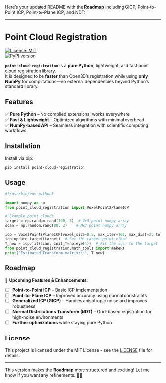 Here’s your updated README with the **Roadmap** including GICP, Point-to-Point ICP, Point-to-Plane ICP, and NDT:  

---

# Point Cloud Registration  

[![License: MIT](https://img.shields.io/badge/License-MIT-yellow.svg)](https://opensource.org/licenses/MIT)  
[![PyPI version](https://badge.fury.io/py/point-cloud-registration.svg)](https://badge.fury.io/py/point-cloud-registration)  

**`point-cloud-registration`** is a **pure Python**, lightweight, and fast point cloud registration library.  
It is designed to be **faster** than Open3D’s registration while using **only NumPy** for computations—no external dependencies beyond Python’s standard library.  

## Features  
✅ **Pure Python** – No compiled extensions, works everywhere  
✅ **Fast & Lightweight** – Optimized algorithms with minimal overhead  
✅ **NumPy-based API** – Seamless integration with scientific computing workflows  

## Installation  

Install via pip:  

```bash
pip install point-cloud-registration
```

## Usage  

```python
#!/usr/bin/env python3

import numpy as np
from point_cloud_registration import VoxelPoint2PlaneICP

# Example point clouds
target = np.random.rand(100, 3)  # Nx3 point numpy array
scan = np.random.rand(80, 3)    # Mx3 point numpy array

icp = VoxelPoint2PlaneICP(voxel_size=0.5, max_iter=100, max_dist=2, tol=1e-3)
icp.update_target(target)  # Set the target point cloud
T_new = icp.fit(scan, init_T=np.eye(4))  # Fit the scan to the target
from point_cloud_registration.math_tools import makeRt
print("Estimated Transform matrix:\n", T_new)
```

## Roadmap  
🚀 **Upcoming Features & Enhancements**:  
- [ ] **Point-to-Point ICP** – Basic ICP implementation  
- [ ] **Point-to-Plane ICP** – Improved accuracy using normal constraints  
- [ ] **Generalized ICP (GICP)** – Handles anisotropic noise and improves robustness  
- [ ] **Normal Distributions Transform (NDT)** – Grid-based registration for high-noise environments  
- [ ] **Further optimizations** while staying pure Python  

## License  

This project is licensed under the MIT License - see the [LICENSE](LICENSE) file for details.  

---

This version makes the **Roadmap** more structured and exciting! Let me know if you want any refinements. 🚀🔥